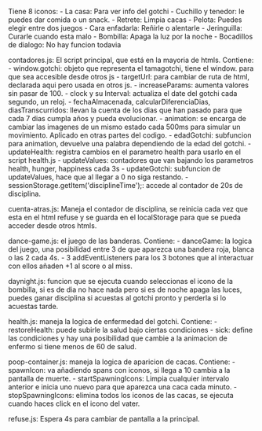Tiene 8 iconos:
    - La casa: Para ver info del gotchi
    - Cuchillo y tenedor: le puedes dar comida o un snack.
    - Retrete: Limpia cacas
    - Pelota: Puedes elegir entre dos juegos
    - Cara enfadarla: Reñirle o alentarle
    - Jeringuilla: Curarle cuando esta malo
    - Bombilla: Apaga la luz por la noche
    - Bocadillos de dialogo: No hay funcion todavia


contadores.js: El script principal, que está en la mayoria de htmls.
    Contiene:
        - window.gotchi: objeto que representa el tamagotchi, tiene el window. para que sea accesible desde otros js
        - targetUrl: para cambiar de ruta de html, declarada aqui pero usada en otros js.
        - increaseParams: aumenta valores sin pasar de 100.
        - clock y su Interval: actualiza el date del gotchi cada segundo, un reloj.
        - fechaAlmacenada, calcularDiferenciaDias, diasTranscurridos: llevan la cuenta de los dias que han pasado para que cada 7 dias cumpla años y pueda evolucionar.
        - animation: se encarga de cambiar las imagenes de un mismo estado cada 500ms para simular un movimiento. Aplicado en otras partes del codigo.
        - edadGotchi: subfuncion para animation, devuelve una palabra dependiendo de la edad del gotchi.
        - updateHealth: registra cambios en el parametro health para usarlo en el script health.js
        - updateValues: contadores que van bajando los parametros health, hunger, happiness cada 3s
        - updateGotchi: subfuncion de updateValues, hace que al llegar a 0 no siga restando.
        - sessionStorage.getItem('disciplineTime');: accede al contador de 20s de disciplina.

cuenta-atras.js: Maneja el contador de disciplina, se reinicia cada vez que esta en el html refuse y se guarda en el localStorage para que se pueda acceder desde otros htmls.

dance-game.js: el juego de las banderas.
    Contiene:
        - danceGame: la logica del juego, una posibilidad entre 3 de que aparezca una bandera roja, blanca o las 2 cada 4s.
        - 3 addEventListeners para los 3 botones que al interactuar con ellos añaden +1 al score o al miss.

daynight.js: funcion que se ejecuta cuando seleccionas el icono de la bombilla, si es de dia no hace nada pero si es de noche apaga las luces, puedes ganar disciplina si acuestas al gotchi pronto y perderla si lo acuestas tarde.

health.js: maneja la logica de enfermedad del gotchi.
    Contiene:
        - restoreHealth: puede subirle la salud bajo ciertas condiciones
        - sick: define las condiciones y hay una posibilidad que cambie a la animacion de enfermo si tiene menos de 60 de salud.

poop-container.js: maneja la logica de aparicion de cacas.
    Contiene:
        - spawnIcon: va añadiendo spans con iconos, si llega a 10 cambia a la pantalla de muerte.
        - startSpawningIcons: Limpia cualquier intervalo anterior e inicia uno nuevo para que aparezca una caca cada minuto.
        - stopSpawningIcons: elimina todos los iconos de las cacas, se ejecuta cuando haces click en el icono del vater.

refuse.js: Espera 4s para cambiar de pantalla a la principal.